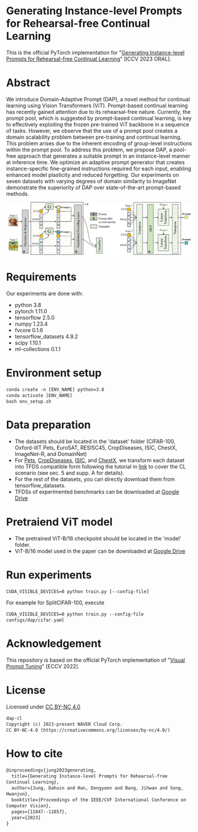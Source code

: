 # Generating Instance-level Prompts for Rehearsal-free Continual Learning
This is the official PyTorch implementation for "[Generating Instance-level Prompts for Rehearsal-free Continual Learning](https://openaccess.thecvf.com/content/ICCV2023/papers/Jung_Generating_Instance-level_Prompts_for_Rehearsal-free_Continual_Learning_ICCV_2023_paper.pdf)" [ICCV 2023 ORAL].

# Abstract
We introduce Domain-Adaptive Prompt (DAP), a novel method for continual learning using Vision Transformers (ViT). Prompt-based continual learning has recently gained attention due to its rehearsal-free nature. Currently, the prompt pool, which is suggested by prompt-based continual learning, is key to effectively exploiting the frozen pre-trained ViT backbone in a sequence of tasks. However, we observe that the use of a prompt pool creates a domain scalability problem between pre-training and continual learning. This problem arises due to the inherent encoding of group-level instructions within the prompt pool. To address this problem, we propose DAP, a pool-free approach that generates a suitable prompt in an instance-level manner at inference time. We optimize an adaptive prompt generator that creates instance-specific fine-grained instructions required for each input, enabling enhanced model plasticity and reduced forgetting. Our experiments on seven datasets with varying degrees of domain similarity to ImageNet demonstrate the superiority of DAP over state-of-the-art prompt-based methods.

![DAP](DAP.png)

# Requirements

Our experiments are done with:

- python 3.8
- pytorch 1.11.0
- tensorflow 2.5.0
- numpy 1.23.4
- fvcore 0.1.6
- tensorflow_datasets 4.9.2
- scipy 1.10.1
- ml-collections 0.1.1

# Environment setup
```
conda create -n [ENV_NAME] python=3.8
conda activate [ENV_NAME]
bash env_setup.sh
```

# Data preparation
- The datasets should be located in the 'dataset' folder (CIFAR-100, Oxford-IIIT Pets, EuroSAT, RESISC45, CropDiseases, ISIC, ChestX, ImageNet-R, and DomainNet) 
- For [Pets](https://www.robots.ox.ac.uk/~vgg/data/pets/), [CropDiseases](https://www.frontiersin.org/articles/10.3389/fpls.2016.01419/full), [ISIC](https://challenge.isic-archive.com/landing/2018/47/), and [ChestX](https://openaccess.thecvf.com/content_cvpr_2017/papers/Wang_ChestX-ray8_Hospital-Scale_Chest_CVPR_2017_paper.pdf), we transform each dataset into TFDS compatible form following the tutorial in [link](https://www.tensorflow.org/datasets/add_dataset) to cover the CL scenario (see sec. 5 and supp. A for details). 
- For the rest of the datasets, you can directly download them from tensorflow_datasets. 
- TFDSs of experimented benchmarks can be downloaded at [Google Drive](https://drive.google.com/drive/folders/1bBqS8MuTQXUBV3DXJ_-YZyNOR4ejvm1O?usp=sharing)

# Pretraiend ViT model
- The pretrained ViT-B/16 checkpoint should be located in the 'model' folder.
- ViT-B/16 model used in the paper can be downloaded at [Google Drive](https://drive.google.com/drive/folders/1bBqS8MuTQXUBV3DXJ_-YZyNOR4ejvm1O?usp=sharing)

# Run experiments
```
CUDA_VISIBLE_DEVICES=0 python train.py [--config-file]
```
For example for SplitCIFAR-100, execute
```
CUDA_VISIBLE_DEVICES=0 python train.py --config-file configs/dap/cifar.yaml
```
 
# Acknowledgement

This repository is based on the official PyTorch implementation of "[Visual Prompt Tuning](https://github.com/KMnP/vpt)" [ECCV 2022].

# License

Licensed under [CC BY-NC 4.0](LICENSE)

```
dap-cl
Copyright (c) 2023-present NAVER Cloud Corp.
CC BY-NC-4.0 (https://creativecommons.org/licenses/by-nc/4.0/)
```

# How to cite
```
@inproceedings{jung2023generating,
  title={Generating Instance-level Prompts for Rehearsal-free Continual Learning},
  author={Jung, Dahuin and Han, Dongyoon and Bang, Jihwan and Song, Hwanjun},
  booktitle={Proceedings of the IEEE/CVF International Conference on Computer Vision},
  pages={11847--11857},
  year={2023}
}
```

